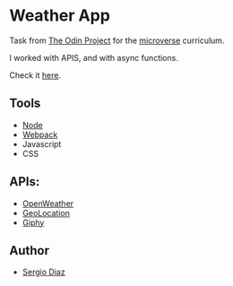 # Weather App
Task from [The Odin Project](https://www.theodinproject.com/courses/javascript/lessons/weather-app) for the [microverse](https://www.microverse.org/) curriculum.

I worked with APIS, and with async functions.

Check it [here](https://serdg0.github.io/weather_app/).

## Tools
* [Node](https://docs.npmjs.com/downloading-and-installing-node-js-and-npm)
* [Webpack](https://webpack.js.org/)
* Javascript
* CSS

## APIs:
 * [OpenWeather](https://openweathermap.org/api)
 * [GeoLocation](https://developer.mozilla.org/en-US/docs/Web/API/Geolocation_API/Using_the_Geolocation_API)
 * [Giphy](https://developers.giphy.com/)

## Author
* [Sergio Diaz](https://github.com/serdg0)
